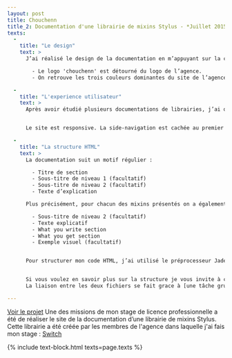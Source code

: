 ```yaml
---
layout: post
title: Chouchenn
title_2: Documentation d'une librairie de mixins Stylus - *Juillet 2015*
texts:
  -
    title: "Le design"
    text: >
      J’ai réalisé le design de la documentation en m’appuyant sur la charte graphique du site web de l’agence.

        - Le logo 'chouchenn' est détourné du logo de l’agence.
        - On retrouve les trois couleurs dominantes du site de l’agence.

  -
    title: "L'experience utilisateur"
    text: >
      Après avoir étudié plusieurs documentations de librairies, j’ai opté pour un site one-page avec une side-navigation qui permet à l’utilisateur une meilleure visibilité sur le contenu du site. Les liens de la navigation correspondent à une ancre dans la page.


      Le site est responsive. La side-navigation est cachée au premier chargement pour de petits devices. L’accès au contenu est ainsi directement accessible à l’utilisateur, il peut à tout moment déplier la navigation s’il le souhaite car le bouton de menu reste disponible.

  -
    title: "La structure HTML"
    text: >
      La documentation suit un motif régulier :

        - Titre de section
        - Sous-titre de niveau 1 (facultatif)
        - Sous-titre de niveau 2 (facultatif)
        - Texte d’explication

      Plus précisément, pour chacun des mixins présentés on a également un motif récurent :

        - Sous-titre de niveau 2 (facultatif)
        - Texte explicatif
        - What you write section
        - What you get section
        - Exemple visuel (facultatif)


      Pour structurer mon code HTML, j’ai utilisé le préprocesseur Jade et un fichier au format YAML répertoriant mes différents titres et textes. Jade me permettait de boucler sur mes objets YAML et d’appeler, pour chaque itération, les contenus que je voulais faire apparaître.


      Si vous voulez en savoir plus sur la structure je vous invite à consulter le github du projet ou vous trouverez dans [pages/index.jade](https://github.com/Switch-Company/chouchenn/blob/documentation/pages/index.jade), les différentes boucles sur le fichier [locales/en_US/home.yaml](https://github.com/Switch-Company/chouchenn/blob/documentation/locales/en_US/home.yaml).
      La liaison entre les deux fichiers se fait grace à [une tâche grunt](https://github.com/Switch-Company/chouchenn/blob/documentation/Gruntfile.js).

---
```


[Voir le projet](http://chouchenn.switch.paris/)
Une des missions de mon stage de licence professionnelle a été de réaliser le site de la documentation d’une librairie de mixins Stylus.
Cette librairie a été créée par les membres de l'agence dans laquelle j'ai fais mon stage : [Switch](http://switch-company.com/)

{% include text-block.html texts=page.texts %}


